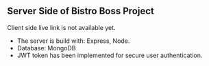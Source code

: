 ## Server Side of Bistro Boss Project
Client side live link is not available yet.
- The server is build with: Express, Node.
- Database: MongoDB
- JWT token has been implemented for secure user authentication.
